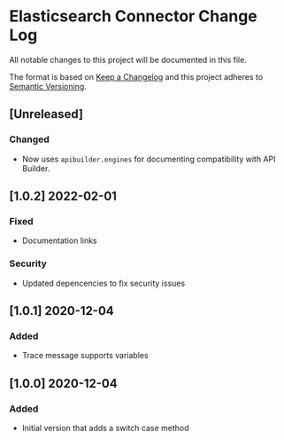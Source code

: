 # Elasticsearch Connector Change Log
All notable changes to this project will be documented in this file.

The format is based on [Keep a Changelog](http://keepachangelog.com/)
and this project adheres to [Semantic Versioning](http://semver.org/).

## [Unreleased]
### Changed
- Now uses `apibuilder.engines` for documenting compatibility with API Builder.

## [1.0.2] 2022-02-01 
### Fixed
- Documentation links

### Security
- Updated depencencies to fix security issues

## [1.0.1] 2020-12-04 
### Added
- Trace message supports variables 

## [1.0.0] 2020-12-04
### Added
- Initial version that adds a switch case method
